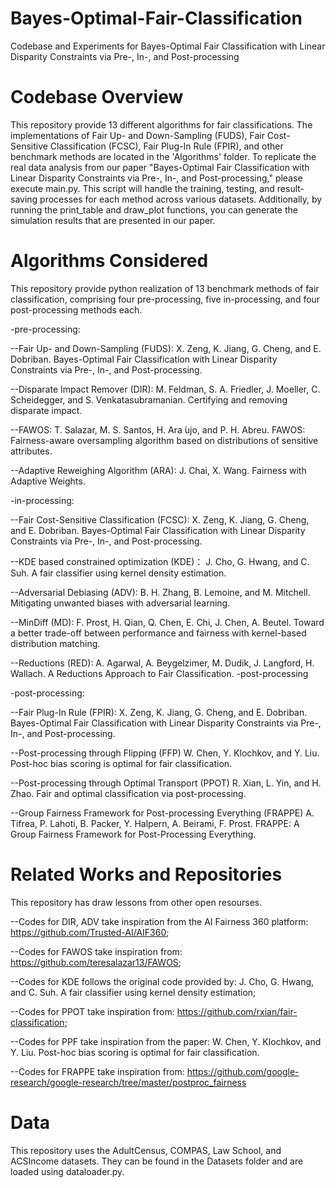 # Bayes-Optimal-Fair-Classification
Codebase and Experiments for Bayes-Optimal Fair Classification  with Linear Disparity Constraints via Pre-, In-, and Post-processing

# Codebase Overview
This repository provide 13 different algorithms for fair classifications. The implementations of Fair Up- and Down-Sampling (FUDS), Fair Cost-Sensitive Classification (FCSC), Fair Plug-In Rule (FPIR), and other benchmark methods are located in the 'Algorithms' folder. To replicate the real data analysis from our paper "Bayes-Optimal Fair Classification with Linear Disparity Constraints via Pre-, In-, and Post-processing," please execute main.py. This script will handle the training, testing, and result-saving processes for each method across various datasets. Additionally, by running the print_table and draw_plot functions, you can generate the simulation results that are presented in our paper.

# Algorithms Considered
This repository provide python realization of 13 benchmark methods of fair classification,  comprising four pre-processing, five in-processing, and four post-processing methods each.

-pre-processing: 

--Fair Up- and Down-Sampling (FUDS): X. Zeng, K. Jiang, G. Cheng, and E. Dobriban. Bayes-Optimal Fair Classification  with Linear Disparity Constraints via Pre-, In-, and Post-processing.

--Disparate Impact Remover (DIR): 
  M. Feldman, S. A. Friedler, J. Moeller, C. Scheidegger, and S. Venkatasubramanian. Certifying and removing disparate impact.
  
--FAWOS:
  T. Salazar, M. S. Santos, H. Ara ́ujo, and P. H. Abreu. FAWOS: Fairness-aware oversampling algorithm based on distributions of sensitive attributes.

--Adaptive Reweighing Algorithm (ARA):
  J. Chai, X. Wang. Fairness with Adaptive Weights.
  
-in-processing:

--Fair Cost-Sensitive Classification (FCSC): X. Zeng, K. Jiang, G. Cheng, and E. Dobriban. Bayes-Optimal Fair Classification  with Linear Disparity Constraints via Pre-, In-, and Post-processing.

--KDE based constrained optimization (KDE)：
  J. Cho, G. Hwang, and C. Suh. A fair classifier using kernel density estimation.
  
--Adversarial Debiasing (ADV):
  B. H. Zhang, B. Lemoine, and M. Mitchell. Mitigating unwanted biases with adversarial learning.

--MinDiff (MD):
  F. Prost, H. Qian, Q. Chen, E. Chi, J. Chen, A. Beutel. Toward a better trade-off between performance and fairness with kernel-based distribution matching.
  
--Reductions (RED):
  A. Agarwal, A. Beygelzimer, M. Dudik, J. Langford, H. Wallach. A Reductions Approach to Fair Classification.
-post-processing

-post-processing:

--Fair Plug-In Rule (FPIR): 
  X. Zeng, K. Jiang, G. Cheng, and E. Dobriban. Bayes-Optimal Fair Classification  with Linear Disparity Constraints via      Pre-, In-, and Post-processing.
  
--Post-processing through Flipping (FFP)
  W. Chen, Y. Klochkov, and Y. Liu. Post-hoc bias scoring is optimal for fair classification.
  
--Post-processing through Optimal Transport (PPOT)
  R. Xian, L. Yin, and H. Zhao. Fair and optimal classification via post-processing.

--Group Fairness Framework for Post-processing Everything (FRAPPE)
  A. Tifrea, P. Lahoti, B. Packer, Y. Halpern, A. Beirami, F. Prost. FRAPPE: A Group Fairness Framework for Post-Processing Everything.

# Related Works and Repositories
This repository has draw lessons from other open resourses. 

--Codes for DIR, ADV take inspiration from the AI Fairness 360 platform:  https://github.com/Trusted-AI/AIF360;

--Codes for FAWOS take inspiration from: https://github.com/teresalazar13/FAWOS; 

--Codes for KDE follows the original code provided by: J. Cho, G. Hwang, and C. Suh. A fair classifier using kernel density estimation;

--Codes for PPOT take inspiration from: https://github.com/rxian/fair-classification;

--Codes for PPF take inspiration from the paper:   W. Chen, Y. Klochkov, and Y. Liu. Post-hoc bias scoring is optimal for fair classification.

--Codes for FRAPPE take inspiration from: https://github.com/google-research/google-research/tree/master/postproc_fairness

# Data
This repository uses the AdultCensus, COMPAS, Law School, and ACSIncome datasets. They can be found in the Datasets folder and are loaded using dataloader.py.
